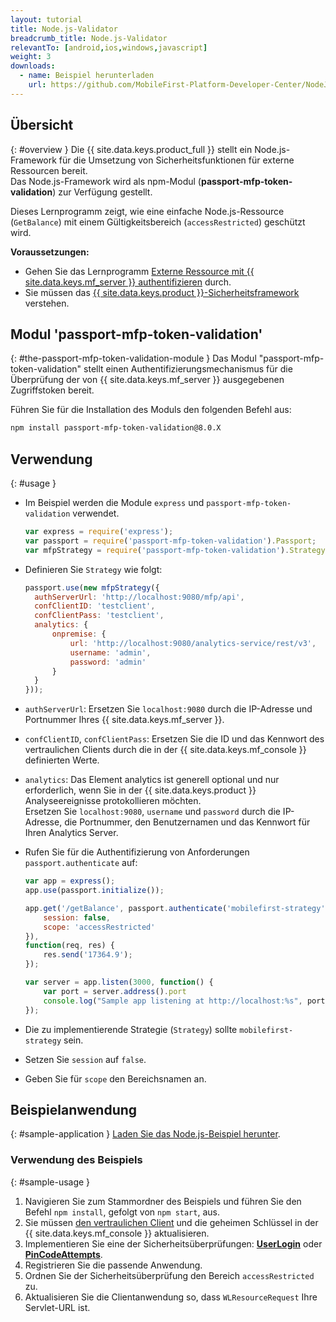 ```yaml
---
layout: tutorial
title: Node.js-Validator
breadcrumb_title: Node.js-Validator
relevantTo: [android,ios,windows,javascript]
weight: 3
downloads:
  - name: Beispiel herunterladen
    url: https://github.com/MobileFirst-Platform-Developer-Center/NodeJSValidator/tree/release80
---
```

<!-- NLS_CHARSET=UTF-8 -->
## Übersicht
{: #overview }
Die {{ site.data.keys.product_full }} stellt ein Node.js-Framework für die Umsetzung von Sicherheitsfunktionen für externe Ressourcen bereit.   
Das Node.js-Framework wird als npm-Modul (**passport-mfp-token-validation**) zur Verfügung gestellt.

Dieses Lernprogramm zeigt, wie eine einfache Node.js-Ressource (`GetBalance`) mit einem Gültigkeitsbereich (`accessRestricted`) geschützt wird.

**Voraussetzungen:**  

* Gehen Sie das Lernprogramm [Externe Ressource mit {{ site.data.keys.mf_server }} authentifizieren](../) durch. 
* Sie müssen das [{{ site.data.keys.product }}-Sicherheitsframework](../../) verstehen.

## Modul 'passport-mfp-token-validation'
{: #the-passport-mfp-token-validation-module }
Das Modul "passport-mfp-token-validation" stellt einen Authentifizierungsmechanismus für die Überprüfung
der von {{ site.data.keys.mf_server }} ausgegebenen Zugriffstoken bereit.

Führen Sie für die Installation des Moduls den folgenden Befehl aus: 

```bash
npm install passport-mfp-token-validation@8.0.X
```

## Verwendung
{: #usage }
* Im Beispiel werden die Module `express` und `passport-mfp-token-validation` verwendet. 

  ```javascript
  var express = require('express');
  var passport = require('passport-mfp-token-validation').Passport;
  var mfpStrategy = require('passport-mfp-token-validation').Strategy;
  ```

* Definieren Sie `Strategy` wie folgt: 

  ```javascript
  passport.use(new mfpStrategy({
    authServerUrl: 'http://localhost:9080/mfp/api',
    confClientID: 'testclient',
    confClientPass: 'testclient',
    analytics: {
        onpremise: {
            url: 'http://localhost:9080/analytics-service/rest/v3',
            username: 'admin',
            password: 'admin'
        }
    }
  }));
  ```
  
 * `authServerUrl`: Ersetzen Sie `localhost:9080` durch die IP-Adresse und
Portnummer Ihres {{ site.data.keys.mf_server }}. 
 * `confClientID`, `confClientPass`: Ersetzen Sie die ID und das Kennwort des vertraulichen Clients
durch die in der {{ site.data.keys.mf_console }} definierten Werte.
 * `analytics`: Das Element analytics ist generell optional und nur erforderlich, wenn Sie
in der {{ site.data.keys.product }} Analyseereignisse protokollieren möchten.  
Ersetzen Sie `localhost:9080`, `username` und `password` durch die IP-Adresse, die Portnummer, den Benutzernamen und das Kennwort für Ihren Analytics Server.

* Rufen Sie für die Authentifizierung von Anforderungen `passport.authenticate` auf: 

  ```javascript
  var app = express();
  app.use(passport.initialize());

  app.get('/getBalance', passport.authenticate('mobilefirst-strategy', {
      session: false,
      scope: 'accessRestricted'
  }),
  function(req, res) {
      res.send('17364.9');
  });

  var server = app.listen(3000, function() {
      var port = server.address().port
      console.log("Sample app listening at http://localhost:%s", port)
  });
  ```

 * Die zu implementierende Strategie (`Strategy`) sollte `mobilefirst-strategy` sein.
 * Setzen Sie `session` auf `false`.
 * Geben Sie für `scope` den Bereichsnamen an. 

## Beispielanwendung 
{: #sample-application }
[Laden Sie das Node.js-Beispiel herunter](https://github.com/MobileFirst-Platform-Developer-Center/NodeJSValidator/tree/release80).

### Verwendung des Beispiels
{: #sample-usage }
1. Navigieren Sie zum Stammordner des Beispiels und führen Sie den Befehl `npm install`, gefolgt von `npm start`, aus.
2. Sie müssen [den vertraulichen Client](../#confidential-client)
und die geheimen Schlüssel in der {{ site.data.keys.mf_console }} aktualisieren.
3. Implementieren Sie eine der Sicherheitsüberprüfungen: **[UserLogin](../../user-authentication/security-check/)**
oder **[PinCodeAttempts](../../credentials-validation/security-check/)**.
4. Registrieren Sie die passende Anwendung. 
5. Ordnen Sie der Sicherheitsüberprüfung den Bereich `accessRestricted` zu. 
6. Aktualisieren Sie die Clientanwendung so, dass `WLResourceRequest` Ihre Servlet-URL ist. 
